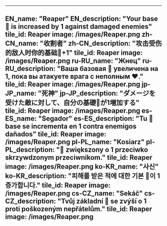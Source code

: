 ---

EN_name: "Reaper"
EN_description: "Your base 🔸 is increased by 1 against damaged enemies"
tile_id: Reaper
image: /images/Reaper.png
zh-CN_name: "收割者"
zh-CN_description: "攻击受伤的敌人时你的基础🔸+1"
tile_id: Reaper
image: /images/Reaper.png
ru-RU_name: "Жнец"
ru-RU_description: "Ваша базовая 🔸 увеличена на 1, пока вы атакуете врага с неполным ❤️."
tile_id: Reaper
image: /images/Reaper.png
jp-JP_name: "死神"
jp-JP_description: "ダメージを受けた敵に対して、自分の基礎🔸が1増加する"
tile_id: Reaper
image: /images/Reaper.png
es-ES_name: "Segador"
es-ES_description: "Tu 🔸 base se incrementa en 1 contra enemigos dañados"
tile_id: Reaper
image: /images/Reaper.png
pl-PL_name: "Kosiarz"
pl-PL_description: "🔸 zwiększony o 1 przeciwko skrzywdzonym przeciwnikom."
tile_id: Reaper
image: /images/Reaper.png
ko-KR_name: "사신"
ko-KR_description: "피해를 받은 적에 대한 기본 🔸이 1 증가합니다."
tile_id: Reaper
image: /images/Reaper.png
cs-CZ_name: "Sekáč"
cs-CZ_description: "Tvůj základní 🔸 se zvýší o 1 proti poškozeným nepřátelům."
tile_id: Reaper
image: /images/Reaper.png
---